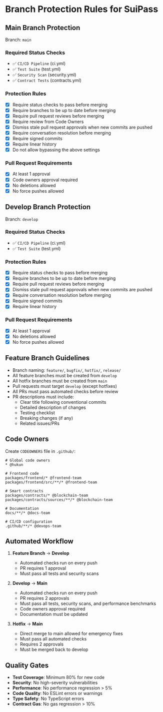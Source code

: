 # Branch Protection Rules for SuiPass

## Main Branch Protection

Branch: `main`

### Required Status Checks

- ✅ `CI/CD Pipeline` (ci.yml)
- ✅ `Test Suite` (test.yml)
- ✅ `Security Scan` (security.yml)
- ✅ `Contract Tests` (contracts.yml)

### Protection Rules

- [x] Require status checks to pass before merging
- [x] Require branches to be up to date before merging
- [x] Require pull request reviews before merging
- [x] Require review from Code Owners
- [x] Dismiss stale pull request approvals when new commits are pushed
- [x] Require conversation resolution before merging
- [x] Require signed commits
- [x] Require linear history
- [x] Do not allow bypassing the above settings

### Pull Request Requirements

- [x] At least 1 approval
- [x] Code owners approval required
- [x] No deletions allowed
- [x] No force pushes allowed

## Develop Branch Protection

Branch: `develop`

### Required Status Checks

- ✅ `CI/CD Pipeline` (ci.yml)
- ✅ `Test Suite` (test.yml)

### Protection Rules

- [x] Require status checks to pass before merging
- [x] Require branches to be up to date before merging
- [x] Require pull request reviews before merging
- [x] Dismiss stale pull request approvals when new commits are pushed
- [x] Require conversation resolution before merging
- [x] Require signed commits
- [x] Require linear history

### Pull Request Requirements

- [x] At least 1 approval
- [x] No deletions allowed
- [x] No force pushes allowed

## Feature Branch Guidelines

- Branch naming: `feature/`, `bugfix/`, `hotfix/`, `release/`
- All feature branches must be created from `develop`
- All hotfix branches must be created from `main`
- Pull requests must target `develop` (except hotfixes)
- All PRs must pass automated checks before review
- PR descriptions must include:
  - Clear title following conventional commits
  - Detailed description of changes
  - Testing checklist
  - Breaking changes (if any)
  - Related issues/PRs

## Code Owners

Create `CODEOWNERS` file in `.github/`:

```
# Global code owners
* @hukun

# Frontend code
packages/frontend/* @frontend-team
packages/frontend/src/**/* @frontend-team

# Smart contracts
packages/contracts/* @blockchain-team
packages/contracts/sources/**/* @blockchain-team

# Documentation
docs/**/* @docs-team

# CI/CD configuration
.github/**/* @devops-team
```

## Automated Workflow

1. **Feature Branch** → **Develop**
   - Automated checks run on every push
   - PR requires 1 approval
   - Must pass all tests and security scans

2. **Develop** → **Main**
   - Automated checks run on every push
   - PR requires 2 approvals
   - Must pass all tests, security scans, and performance benchmarks
   - Code owners approval required
   - Documentation must be updated

3. **Hotfix** → **Main**
   - Direct merge to main allowed for emergency fixes
   - Must pass all automated checks
   - Requires 2 approvals
   - Must be merged back to develop

## Quality Gates

- **Test Coverage**: Minimum 80% for new code
- **Security**: No high-severity vulnerabilities
- **Performance**: No performance regression > 5%
- **Code Quality**: No ESLint errors or warnings
- **Type Safety**: No TypeScript errors
- **Contract Gas**: No gas regression > 10%
